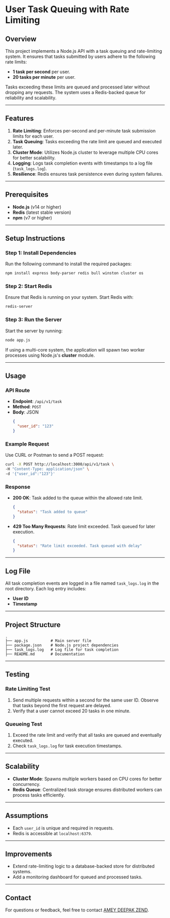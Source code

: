 
# User Task Queuing with Rate Limiting

## **Overview**
This project implements a Node.js API with a task queuing and rate-limiting system. It ensures that tasks submitted by users adhere to the following rate limits:
- **1 task per second** per user.
- **20 tasks per minute** per user.

Tasks exceeding these limits are queued and processed later without dropping any requests. The system uses a Redis-backed queue for reliability and scalability.

---

## **Features**
1. **Rate Limiting**: Enforces per-second and per-minute task submission limits for each user.
2. **Task Queuing**: Tasks exceeding the rate limit are queued and executed later.
3. **Cluster Mode**: Utilizes Node.js cluster to leverage multiple CPU cores for better scalability.
4. **Logging**: Logs task completion events with timestamps to a log file (`task_logs.log`).
5. **Resilience**: Redis ensures task persistence even during system failures.

---

## **Prerequisites**
- **Node.js** (v14 or higher)
- **Redis** (latest stable version)
- **npm** (v7 or higher)

---

## **Setup Instructions**

### **Step 1: Install Dependencies**
Run the following command to install the required packages:
```bash
npm install express body-parser redis bull winston cluster os
```

### **Step 2: Start Redis**
Ensure that Redis is running on your system. Start Redis with:
```bash
redis-server
```

### **Step 3: Run the Server**
Start the server by running:
```bash
node app.js
```

If using a multi-core system, the application will spawn two worker processes using Node.js's **cluster** module.

---

## **Usage**
### **API Route**
- **Endpoint**: `/api/v1/task`
- **Method**: `POST`
- **Body**: JSON
  ```json
  {
    "user_id": "123"
  }
  ```

### **Example Request**
Use CURL or Postman to send a POST request:
```bash
curl -X POST http://localhost:3000/api/v1/task \
-H "Content-Type: application/json" \
-d '{"user_id":"123"}'
```

### **Response**
- **200 OK**: Task added to the queue within the allowed rate limit.
  ```json
  {
    "status": "Task added to queue"
  }
  ```
- **429 Too Many Requests**: Rate limit exceeded. Task queued for later execution.
  ```json
  {
    "status": "Rate limit exceeded. Task queued with delay"
  }
  ```

---

## **Log File**
All task completion events are logged in a file named `task_logs.log` in the root directory. Each log entry includes:
- **User ID**
- **Timestamp**

---

## **Project Structure**
```
.
├── app.js          # Main server file
├── package.json    # Node.js project dependencies
├── task_logs.log   # Log file for task completion
├── README.md       # Documentation
```

---

## **Testing**
### **Rate Limiting Test**
1. Send multiple requests within a second for the same user ID. Observe that tasks beyond the first request are delayed.
2. Verify that a user cannot exceed 20 tasks in one minute.

### **Queueing Test**
1. Exceed the rate limit and verify that all tasks are queued and eventually executed.
2. Check `task_logs.log` for task execution timestamps.

---

## **Scalability**
- **Cluster Mode**: Spawns multiple workers based on CPU cores for better concurrency.
- **Redis Queue**: Centralized task storage ensures distributed workers can process tasks efficiently.

---

## **Assumptions**
- Each `user_id` is unique and required in requests.
- Redis is accessible at `localhost:6379`.

---

## **Improvements**
- Extend rate-limiting logic to a database-backed store for distributed systems.
- Add a monitoring dashboard for queued and processed tasks.

---

## **Contact**
For questions or feedback, feel free to contact [AMEY DEEPAK ZEND](mailto:amayzend@gmail.com).

